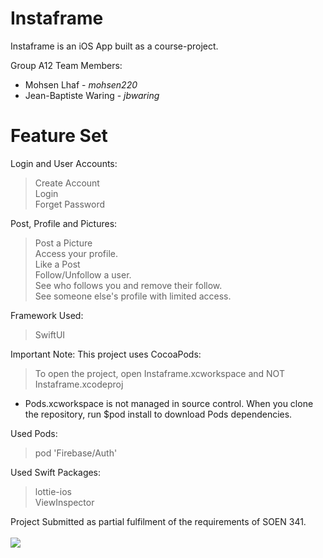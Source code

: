 # Instaframe

Instaframe is an iOS App built as a course-project.

Group A12 Team Members:

 * Mohsen Lhaf - <i>mohsen220</i><br />
 * Jean-Baptiste Waring - <i>jbwaring</i>

# Feature Set

Login and User Accounts:
>Create Account<br />
>Login<br />
>Forget Password<br />

Post, Profile and Pictures:
>Post a Picture<br />
>Access your profile.<br />
>Like a Post<br />
>Follow/Unfollow a user.<br />
>See who follows you and remove their follow.<br />
>See someone else's profile with limited access.<br />

Framework Used:
>SwiftUI<br />

Important Note: This project uses CocoaPods:
> To open the project, open Instaframe.xcworkspace and NOT Instaframe.xcodeproj
* Pods.xcworkspace is not managed in source control. When you clone the repository, run $pod install to download Pods dependencies.

Used Pods:
>pod 'Firebase/Auth'<br />

Used Swift Packages:
>lottie-ios<br />
>ViewInspector<br />





Project Submitted as partial fulfilment of the requirements of SOEN 341. <br /><br />
[<img src="https://www.concordia.ca/etc/designs/concordia/clientlibs/img/logo-concordia-university-montreal.png">](https://www.concordia.ca/)
